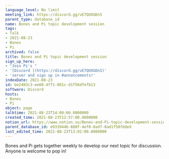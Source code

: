 ```yaml
---
language_level: No limit
meeting_link: https://discord.gg/vE7QUXGDnS
parent_type: database_id
name: Bones and Pi topic development session
tags:
- Talk
- 2021-08-23
- Bones
- Pi
archived: false
title: Bones and Pi topic development session
sign_up_here:
- "Join Pi's "
- '[Discord ](https://discord.gg/vE7QUXGDnS)'
- 'server and sign up in #annoncements!'
indexDate: 2021-08-23
id: be2403c3-ee60-4ff1-801c-d1f56dfefb13
software: Discord
hosts:
- Bones
- Pi
object: page
talktime: 2021-08-23T14:00:00.0000000
created_time: 2021-08-23T12:57:00.0000000
notion_url: https://www.notion.so/Bones-and-Pi-topic-development-session-be2403c3ee604ff1801cd1f56dfefb13
parent_database_id: e9339446-880f-4ef0-8ad7-8ad1f507dded
last_edited_time: 2021-08-23T13:02:00.0000000
---
```


Bones and Pi gets together weekly to develop our next topic for discussion.
Anyone is welcome to pop in!










